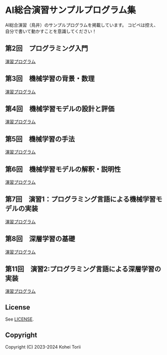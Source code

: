 # AI総合演習サンプルプログラム集

AI総合演習（鳥井）のサンプルプログラムを掲載しています。
コピペは控え、自分で書いて動かすことを意識してください！

## 第2回　プログラミング入門

[演習プログラム](./ai02.ipynb)

## 第3回　機械学習の背景・数理

[演習プログラム](./ai03.ipynb)

## 第4回　機械学習モデルの設計と評価

[演習プログラム](./ai04.ipynb)

## 第5回　機械学習の手法

[演習プログラム](./ai05.ipynb)

## 第6回　機械学習モデルの解釈・説明性

[演習プログラム](./ai06.ipynb)

## 第7回　演習1：プログラミング言語による機械学習モデルの実装

[演習プログラム](./ai07.ipynb)

## 第8回　深層学習の基礎

[演習プログラム](./ai08.ipynb)

## 第11回　演習2:プログラミング言語による深層学習の実装

[演習プログラム](./ai11.ipynb)

## License

See [LICENSE](./LICENSE).

## Copyright

Copyright (C) 2023-2024 Kohei Torii

